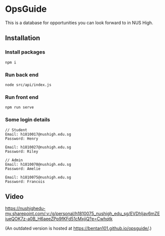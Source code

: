 # OpsGuide

This is a database for opportunities you can look forward to in NUS High.

## Installation

### Install packages
```
npm i
```

### Run back end
```
node src/api/index.js
```

### Run front end
```
npm run serve
```

### Some login details
```
// Student
Email: h1810017@nushigh.edu.sg
Password: Henry

Email: h1810027@nushigh.edu.sg
Password: Riley

// Admin
Email: h1810070@nushigh.edu.sg
Password: Amelie

Email: h1810075@nushigh.edu.sg
Password: Francois
```

## Video

https://nushighedu-my.sharepoint.com/:v:/g/personal/h1810075_nushigh_edu_sg/EVDhljav6mZEiueQOK7z-a0B_H6aeeZPp9fKFd51cMxjiQ?e=Cwhqtk


(An outdated version is hosted at https://bentan101.github.io/opsguide/.)
